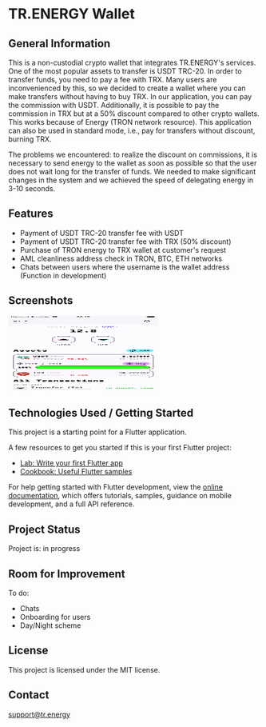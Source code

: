 # TR.ENERGY Wallet

## General Information

This is a non-custodial crypto wallet that integrates TR.ENERGY's services. One of the most popular assets to transfer is USDT TRC-20. In order to transfer funds, you need to pay a fee with TRX. Many users are inconvenienced by this, so we decided to create a wallet where you can make transfers without having to buy TRX. In our application, you can pay the commission with USDT. Additionally, it is possible to pay the commission in TRX but at a 50% discount compared to other crypto wallets. This works because of Energy (TRON network resource). This application can also be used in standard mode, i.e., pay for transfers without discount, burning TRX.

The problems we encountered: to realize the discount on commissions, it is necessary to send energy to the wallet as soon as possible so that the user does not wait long for the transfer of funds. We needed to make significant changes in the system and we achieved the speed of delegating energy in 3-10 seconds.

## Features

- Payment of USDT TRC-20 transfer fee with USDT
- Payment of USDT TRC-20 transfer fee with TRX (50% discount)
- Purchase of TRON energy to TRX wallet at customer's request
- AML cleanliness address check in TRON, BTC, ETH networks
- Chats between users where the username is the wallet address (Function in development)

## Screenshots


<img src="https://raw.githubusercontent.com/Trenergy-wallet/tron_energy_wallet/main/screenshot_1.png" width="300" height="150">

## Technologies Used / Getting Started

This project is a starting point for a Flutter application.

A few resources to get you started if this is your first Flutter project:

- [Lab: Write your first Flutter app](https://docs.flutter.dev/get-started/codelab)
- [Cookbook: Useful Flutter samples](https://docs.flutter.dev/cookbook)

For help getting started with Flutter development, view the
[online documentation](https://docs.flutter.dev/), which offers tutorials,
samples, guidance on mobile development, and a full API reference.

## Project Status

Project is: in progress

## Room for Improvement

To do:
- Chats
- Onboarding for users
- Day/Night scheme

## License

This project is licensed under the MIT license.

## Contact

[support@tr.energy](mailto:support@tr.energy)



